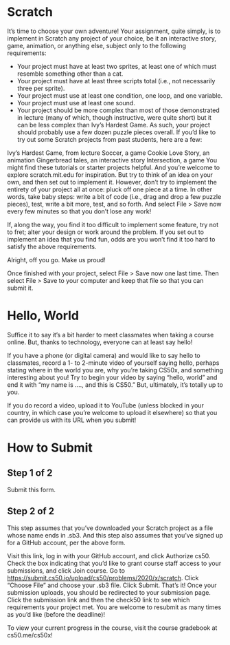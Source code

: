 # Scratch
It’s time to choose your own adventure! Your assignment, quite simply, is to implement in Scratch any project of your choice, be it an interactive story, game, animation, or anything else, subject only to the following requirements:

+ Your project must have at least two sprites, at least one of which must resemble something other than a cat.
+ Your project must have at least three scripts total (i.e., not necessarily three per sprite).
+ Your project must use at least one condition, one loop, and one variable.
+ Your project must use at least one sound.
+ Your project should be more complex than most of those demonstrated in lecture (many of which, though instructive, were quite short) but it can be less complex than Ivy’s Hardest Game. As such, your project should probably use a few dozen puzzle pieces overall.
If you’d like to try out some Scratch projects from past students, here are a few:

Ivy’s Hardest Game, from lecture
Soccer, a game
Cookie Love Story, an animation
Gingerbread tales, an interactive story
Intersection, a game
You might find these tutorials or starter projects helpful. And you’re welcome to explore scratch.mit.edu for inspiration. But try to think of an idea on your own, and then set out to implement it. However, don’t try to implement the entirety of your project all at once: pluck off one piece at a time. In other words, take baby steps: write a bit of code (i.e., drag and drop a few puzzle pieces), test, write a bit more, test, and so forth. And select File > Save now every few minutes so that you don’t lose any work!

If, along the way, you find it too difficult to implement some feature, try not to fret; alter your design or work around the problem. If you set out to implement an idea that you find fun, odds are you won’t find it too hard to satisfy the above requirements.

Alright, off you go. Make us proud!

Once finished with your project, select File > Save now one last time. Then select File > Save to your computer and keep that file so that you can submit it.

# Hello, World
Suffice it to say it’s a bit harder to meet classmates when taking a course online. But, thanks to technology, everyone can at least say hello!

If you have a phone (or digital camera) and would like to say hello to classmates, record a 1- to 2-minute video of yourself saying hello, perhaps stating where in the world you are, why you’re taking CS50x, and something interesting about you! Try to begin your video by saying “hello, world” and end it with “my name is …., and this is CS50.” But, ultimately, it’s totally up to you.

If you do record a video, upload it to YouTube (unless blocked in your country, in which case you’re welcome to upload it elsewhere) so that you can provide us with its URL when you submit!

# How to Submit
## Step 1 of 2
Submit this form.

## Step 2 of 2
This step assumes that you’ve downloaded your Scratch project as a file whose name ends in .sb3. And this step also assumes that you’ve signed up for a GitHub account, per the above form.

Visit this link, log in with your GitHub account, and click Authorize cs50.
Check the box indicating that you’d like to grant course staff access to your submissions, and click Join course.
Go to https://submit.cs50.io/upload/cs50/problems/2020/x/scratch.
Click “Choose File” and choose your .sb3 file. Click Submit.
That’s it! Once your submission uploads, you should be redirected to your submission page. Click the submission link and then the check50 link to see which requirements your project met. You are welcome to resubmit as many times as you’d like (before the deadline)!

To view your current progress in the course, visit the course gradebook at cs50.me/cs50x!
